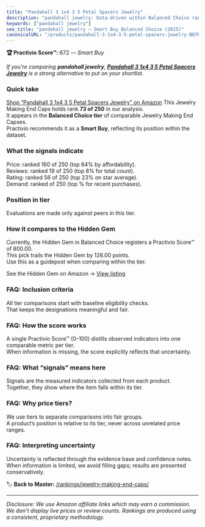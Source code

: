 ```yaml
---
title: "Pandahall 3 1x4 3 5 Petal Spacers Jewelry"
description: "pandahall jewelry: Data-driven within Balanced Choice ranking using the Practivio Score™. Positioned by quality, value, demand, findability, momentum."
keywords: ["pandahall jewelry"]
seo_title: "pandahall jewelry — Smart Buy Balanced Choice (2025)"
canonicalURL: "/products/pandahall-3-1x4-3-5-petal-spacers-jewelry-B07KS348ZQ/"
---
```


**🏆 Practivio Score™:** 672 — _Smart Buy_


*If you're comparing **pandahall jewelry**, **[Pandahall 3 1x4 3 5 Petal Spacers Jewelry](https://www.amazon.com/dp/B07KS348ZQ?tag=practivio-20)** is a strong alternative to put on your shortlist.*
### Quick take
[Shop “Pandahall 3 1x4 3 5 Petal Spacers Jewelry” on Amazon](https://www.amazon.com/dp/B07KS348ZQ?tag=practivio-20)
This Jewelry Making End Caps holds rank **73 of 250** in our analysis.  
It appears in the **Balanced Choice tier** of comparable Jewelry Making End Capses.  
Practivio recommends it as a **Smart Buy**, reflecting its position within the dataset.

### What the signals indicate
Price: ranked 160 of 250 (top 64% by affordability).  
Reviews: ranked 19 of 250 (top 8% for total count).  
Rating: ranked 56 of 250 (top 23% on star average).  
Demand: ranked  of 250 (top % for recent purchases).

### Position in tier
Evaluations are made only against peers in this tier.

### How it compares to the Hidden Gem
Currently, the Hidden Gem in Balanced Choice registers a Practivio Score™ of 800.00.  
This pick trails the Hidden Gem by 128.00 points.  
Use this as a guidepost when comparing within the tier.  

See the Hidden Gem on Amazon → [View listing](https://www.amazon.com/dp/B0C6JVJYXG?tag=practivio-20)

### FAQ: Inclusion criteria
All tier comparisons start with baseline eligibility checks.  
That keeps the designations meaningful and fair.

### FAQ: How the score works
A single Practivio Score™ (0–100) distills observed indicators into one comparable metric per tier.  
When information is missing, the score explicitly reflects that uncertainty.

### FAQ: What “signals” means here
Signals are the measured indicators collected from each product.  
Together, they show where the item falls within its tier.

### FAQ: Why price tiers?
We use tiers to separate comparisons into fair groups.  
A product’s position is relative to its tier, never across unrelated price ranges.

### FAQ: Interpreting uncertainty
Uncertainty is reflected through the evidence base and confidence notes.  
When information is limited, we avoid filling gaps; results are presented conservatively.


🏷️ **Back to Master:** [/rankings/jewelry-making-end-caps/](/rankings/jewelry-making-end-caps/)

---
_Disclosure: We use Amazon affiliate links which may earn a commission. We don’t display live prices or review counts. Rankings are produced using a consistent, proprietary methodology._
